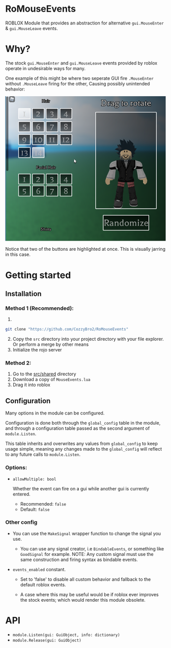 # RoMouseEvents
ROBLOX Module that provides an abstraction for alternative `gui.MouseEnter` &amp; `gui.MouseLeave` events. 

# Why?

The stock `gui.MouseEnter` and `gui.MouseLeave` events provided by roblox operate in undesirable ways for many.

One example of this might be where two seperate GUI fire `.MouseEnter` without `.MouseLeave` firing for the other,
Causing possibly unintended behavior:

![example](./Resources/mouseleave-weird.png)

Notice that two of the buttons are highlighted at once. This is visually jarring in this case.

# Getting started

## Installation

### Method 1 (Recommended):

1. 
```bash
git clone "https://github.com/CozzyBro2/RoMouseEvents"
```
2. Copy the `src` directory into your project directory with your file explorer. Or perform a merge by other means
3. Initialize the rojo server

### Method 2:

1. Go to the [src/shared](/src/shared/) directory
2. Download a copy of `MouseEvents.lua`
3. Drag it into roblox

## Configuration

Many options in the module can be configured.

Configuration is done both through the `global_config` table in the module,
and through a configuration table passed as the second argument of `module.Listen`.

This table inherits and overwrites any values from `global_config` to keep usage simple,
meaning any changes made to the `global_config` will reflect to any future calls to `module.Listen`.

### Options:

* `allowMultiple: bool`

	Whether the event can fire on a gui while another gui is currently entered.

	* Recommended: `false`
	* Default: `false`

### Other config

* You can use the `MakeSignal` wrapper function to change the signal you use.
	* You can use any signal creator, i.e `BindableEvents`, or something like `GoodSignal` for example.
		NOTE: Any custom signal must use the same construction and firing syntax as bindable events.

* `events_enabled` constant.
	* Set to 'false' to disable all custom behavior
		and fallback to the default roblox events.

	* A case where this may be useful would be if roblox ever improves
		the stock events; which would render this module obsolete.


# API

* `module.Listen(gui: GuiObject, info: dictionary)`
* `module.Release(gui: GuiObject)`

